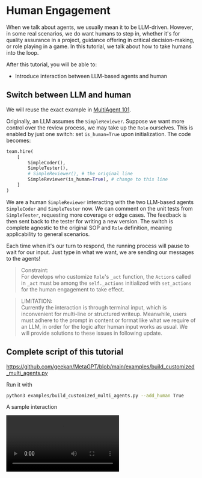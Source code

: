 # Human Engagement

When we talk about agents, we usually mean it to be LLM-driven. However, in some real scenarios, we do want humans to step in, whether it's for quality assurance in a project, guidance offering in critical decision-making, or role playing in a game. In this tutorial, we talk about how to take humans into the loop.

After this tutorial, you will be able to:

- Introduce interaction between LLM-based agents and human

## Switch between LLM and human

We will reuse the exact example in [MultiAgent 101](multi_agent_101).

Originally, an LLM assumes the `SimpleReviewer`. Suppose we want more control over the review process, we may take up the `Role` ourselves. This is enabled by just one switch: set `is_human=True` upon initialization. The code becomes:

```python
team.hire(
    [
        SimpleCoder(),
        SimpleTester(),
        # SimpleReviewer(), # the original line
        SimpleReviewer(is_human=True), # change to this line
    ]
)
```

We are a human `SimpleReviewer` interacting with the two LLM-based agents `SimpleCoder` and `SimpleTester` now. We can comment on the unit tests from `SimpleTester`, requesting more coverage or edge cases. The feedback is then sent back to the tester for writing a new version. The switch is complete agnostic to the original SOP and `Role` definition, meaning applicability to general scenarios.

Each time when it's our turn to respond, the running process will pause to wait for our input. Just type in what we want, we are sending our messages to the agents!

> Constraint:  
> For develops who customize `Role`'s `_act` function, the `Action`s called in `_act` must be among the `self._actions` initialized with `set_actions` for the human engagement to take effect.

> LIMITATION:  
> Currently the interaction is through terminal input, which is inconvenient for multi-line or structured writeup. Meanwhile, users must adhere to the prompt in content or format like what we require of an LLM, in order for the logic after human input works as usual. We will provide solutions to these issues in following update.

## Complete script of this tutorial

https://github.com/geekan/MetaGPT/blob/main/examples/build_customized_multi_agents.py

Run it with

```sh
python3 examples/build_customized_multi_agents.py --add_human True
```

A sample interaction

<video  controls>
  <source src="/image/guide/tutorials/human_engagement.mp4" type="video/mp4">
</video>

